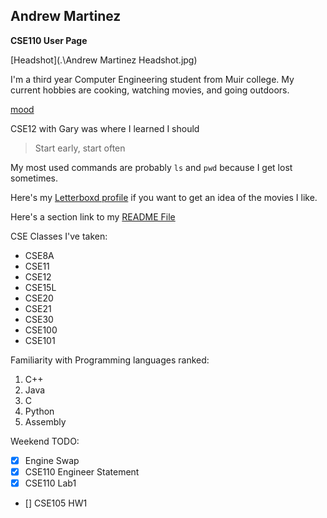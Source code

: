 ## Andrew Martinez

**CSE110 __User Page__**

[Headshot](.\Andrew Martinez Headshot.jpg)

I'm a third year Computer Engineering student from Muir college.
My current hobbies are cooking, watching movies, and going outdoors.

[mood](.\add.jpg)


CSE12 with Gary was where I learned I should
>Start early, start often

My most used commands are probably `ls` and `pwd` because I get lost sometimes.

Here's my [Letterboxd profile](https://letterboxd.com/bozo_buddy/) if you want to get an idea of the movies I like.

Here's a section link to my [README File](https://github.com/anm004/CSE110Pages/blob/main/README.md#cse110pages)


CSE Classes I've taken:
- CSE8A
- CSE11
- CSE12
- CSE15L
- CSE20
- CSE21
- CSE30
- CSE100
- CSE101

Familiarity with Programming languages ranked:
1. C++
2. Java
3. C
4. Python
5. Assembly

Weekend TODO:
- [x] Engine Swap
- [x] CSE110 Engineer Statement
- [x] CSE110 Lab1
- [] CSE105 HW1